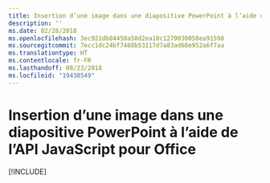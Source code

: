 ```yaml
---
title: Insertion d’une image dans une diapositive PowerPoint à l’aide de l’API JavaScript pour Office
description: ''
ms.date: 02/28/2018
ms.openlocfilehash: 3ec921db84450a50d2ea18c1279030058ea91598
ms.sourcegitcommit: 7ecc1dc24bf7488b53117d7a83ad60e952a6f7aa
ms.translationtype: HT
ms.contentlocale: fr-FR
ms.lasthandoff: 08/23/2018
ms.locfileid: "19438549"
---
```

# <a name="insert-an-image-into-a-powerpoint-slide-using-the-office-javascript-api"></a>Insertion d’une image dans une diapositive PowerPoint à l’aide de l’API JavaScript pour Office

[!INCLUDE[](../includes/powerpoint-tutorial-insert-image.md)]
